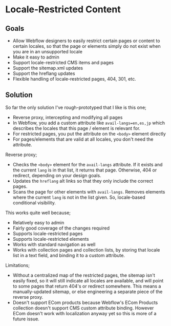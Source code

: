 # Locale-Restricted Content



## Goals

* Allow Webflow designers to easily restrict certain pages or content to certain locales, so that the page or elements simply do not exist when you are in an unsupported locale&#x20;
* Make it easy to admin
* Support locale-restricted CMS items and pages
* Support the sitemap.xml updates
* Support the hreflang updates
* Flexible handling of locale-restricted pages, 404, 301, etc.

## Solution

So far the only solution I've rough-prototyped that I like is this one;

* Reverse proxy, intercepting and modifying all pages
* In Webflow, you add a custom attribute like `avail-langs=en,es,jp` which describes the locales that this page / element is relevant for.
* For restricted pages, you put the attribute on the `<body>` element directly
* For pages/elements that are valid at all locales, you don't need the attribute.

Reverse proxy;

* Checks the `<body>` element for the `avail-langs` attribute. If it exists and the current `lang` is in that list, it returns that page. Otherwise, 404 or redirect, depending on your design goals.
* Updates the `hreflang` alt links so that they only include the correct pages.
* Scans the page for other elements with `avail-langs`. Removes elements where the current `lang` is not in the list given. So, locale-based conditional visibility.

This works quite well because;

* Relatively easy to admin
* Fairly good coverage of the changes required
* Supports locale-restricted pages
* Supports locale-restricted elements
* Works with standard navigation as well
* Works with collection pages and collection lists, by storing that locale list in a text field, and binding it to a custom attribute.

Limitations;

* Without a centralized map of the restricted pages, the sitemap isn't easily fixed, so it will still indicate all locales are available, and will point to some pages that return 404's or redirect somewhere. This means a manually-updated sitemap, or else engineering a separate piece of the reverse proxy.
* Doesn't support ECom products because Webflow's ECom Products collection doesn't support CMS custom attribute binding. However ECom doesn't work with localization anyway yet so this is more of a future issue.
